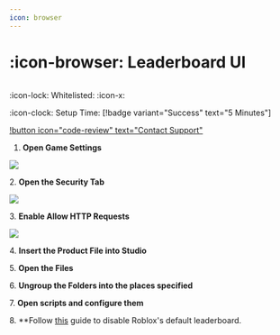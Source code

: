 ```yaml
---
icon: browser
---
```


# :icon-browser: Leaderboard UI

<figure><img src="https://camo.githubusercontent.com/fb8bd41fb65a5056af7791ed51db1a4fbf51d4245e7faf0d75b1c9141e08f3e5/68747470733a2f2f6d656469612e646973636f72646170702e6e65742f6174746163686d656e74732f313034323533343038353934313237363738332f313038313536323630353635363735323133382f526f626c6f7853637265656e53686f7432303233303330345f3133303230353938392e706e67" alt=""><figcaption></figcaption></figure>

:icon-lock: Whitelisted: :icon-x:

:icon-clock: Setup Time: [!badge variant="Success" text="5 Minutes"]

[!button icon="code-review" text="Contact Support"](https://discord.gg/architech)

1. **Open Game Settings**

![](<https://files.gitbook.com/v0/b/gitbook-x-prod.appspot.com/o/spaces%2Fudgwvw8daCrADYEGvCEn%2Fuploads%2F8U67XbRjqf7y6BjDgDkc%2FScreenshot%202022-12-16%20at%205.40.26%20PM.png?alt=media&token=49571fcc-20b0-4efd-96d1-e2b131707fbf>)

2\. **Open the Security Tab**

![](<https://files.gitbook.com/v0/b/gitbook-x-prod.appspot.com/o/spaces%2Fudgwvw8daCrADYEGvCEn%2Fuploads%2FiGhOvQo1KUxanK4hJDak%2FScreenshot%202022-12-16%20at%205.41.25%20PM.png?alt=media&token=74694179-10d6-4227-a17e-470b4669fcb2>)

3\. **Enable Allow HTTP Requests**

![](<https://files.gitbook.com/v0/b/gitbook-x-prod.appspot.com/o/spaces%2Fudgwvw8daCrADYEGvCEn%2Fuploads%2F3Z69W1viNETCHtC0cDbD%2FScreenshot%202022-12-16%20at%205.42.53%20PM.png?alt=media&token=fec859bb-7265-4066-9ab8-4edc932f430d>)

4\. **Insert the Product File into Studio**

5\. **Open the Files**

6\. **Ungroup the Folders into the places specified**&#x20;

7\. **Open scripts and configure them**

8\. **Follow [this](https://www.youtube.com/watch?v=6KR_sXh-HTM) guide to disable Roblox's default leaderboard.
